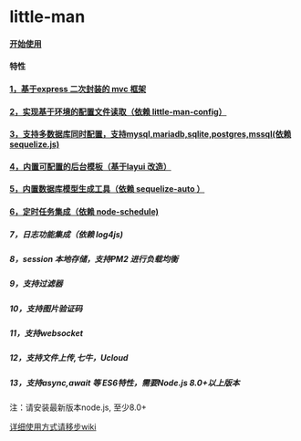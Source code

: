 # little-man

#### [开始使用](https://github.com/447491480/little-man/wiki/%E5%BC%80%E5%A7%8B%E4%BD%BF%E7%94%A8)

#### 特性
#### [1，基于express 二次封装的 mvc 框架](https://github.com/447491480/little-man/wiki/%E5%9F%BA%E4%BA%8Eexpress-%E4%BA%8C%E6%AC%A1%E5%B0%81%E8%A3%85%E7%9A%84-mvc-%E6%A1%86%E6%9E%B6)
#### [2，实现基于环境的配置文件读取（依赖 little-man-config）](https://github.com/447491480/little-man/wiki/%E5%AE%9E%E7%8E%B0%E5%9F%BA%E4%BA%8E%E7%8E%AF%E5%A2%83%E7%9A%84%E9%85%8D%E7%BD%AE%E6%96%87%E4%BB%B6%E8%AF%BB%E5%8F%96)
#### [3，支持多数据库同时配置，支持mysql,mariadb,sqlite,postgres,mssql(依赖 sequelize.js)](https://github.com/447491480/little-man/wiki/%E6%94%AF%E6%8C%81%E5%A4%9A%E6%95%B0%E6%8D%AE%E5%BA%93%E5%90%8C%E6%97%B6%E9%85%8D%E7%BD%AE)
#### [4，内置可配置的后台模板（基于layui 改造）](https://github.com/447491480/little-man/wiki/%E5%86%85%E7%BD%AE%E5%8F%AF%E9%85%8D%E7%BD%AE%E7%9A%84%E5%90%8E%E5%8F%B0%E6%A8%A1%E6%9D%BF)
#### [5，内置数据库模型生成工具（依赖 sequelize-auto ）](https://github.com/447491480/little-man/wiki/%E5%86%85%E7%BD%AE%E6%95%B0%E6%8D%AE%E5%BA%93%E6%A8%A1%E5%9E%8B%E7%94%9F%E6%88%90%E5%B7%A5%E5%85%B7)
#### [6，定时任务集成（依赖 node-schedule)](https://github.com/447491480/little-man/wiki/%E5%AE%9A%E6%97%B6%E4%BB%BB%E5%8A%A1%E9%9B%86%E6%88%90)
##### 7，日志功能集成（依赖 log4js)
##### 8，session 本地存储，支持PM2 进行负载均衡
##### 9，支持过滤器
##### 10，支持图片验证码
##### 11，支持websocket
##### 12，支持文件上传,七牛，Ucloud
##### 13，支持async,await 等 ES6特性，需要Node.js 8.0+以上版本


注：请安装最新版本node.js, 至少8.0+


[详细使用方式请移步wiki](https://github.com/447491480/little-man/wiki)



